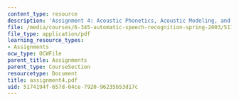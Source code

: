 ```yaml
---
content_type: resource
description: 'Assignment 4: Acoustic Phonetics, Acoustic Modeling, and Pattern Classification'
file: /media/courses/6-345-automatic-speech-recognition-spring-2003/5174194f657d04ce792096235b53d17c_assignment4.pdf
file_type: application/pdf
learning_resource_types:
- Assignments
ocw_type: OCWFile
parent_title: Assignments
parent_type: CourseSection
resourcetype: Document
title: assignment4.pdf
uid: 5174194f-657d-04ce-7920-96235b53d17c
---
```

